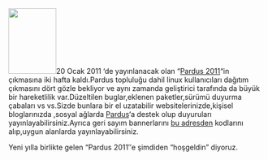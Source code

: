 <html><body><img class="alignright" title="Pardus 2011" src="http://caracal.ozgurlukicin.com/pardus-counter/timer.php?w=150&amp;h=206&amp;c=lal" alt="" width="94" height="129">20 Ocak 2011 ‘de yayınlanacak olan “<a href="http://www.ozgurlukicin.com/pardus2011/" target="_blank">Pardus 2011</a>“in çıkmasına iki hafta kaldı.Pardus topluluğu dahil linux kullanıcıları dağıtım çıkmasını dört gözle bekliyor ve aynı zamanda geliştirici tarafında da büyük bir hareketlilik var.Düzeltilen buglar,eklenen paketler,sürümü duyurma çabaları vs vs.Sizde bunlara bir el uzatabilir websitelerinizde,kişisel bloglarınızda ,sosyal ağlarda <a href="http://www.pardus.org.tr/" target="_blank">Pardus</a>‘a destek olup duyuruları yayınlayabilirsiniz.Ayrıca geri sayım bannerlarını <a href="http://www.ozgurlukicin.com/banner/" target="_blank">bu adresden</a> kodlarını alıp,uygun alanlarda yayınlayabilirsiniz.

Yeni yılla birlikte gelen “Pardus 2011″e şimdiden “hoşgeldin” diyoruz.</body></html>